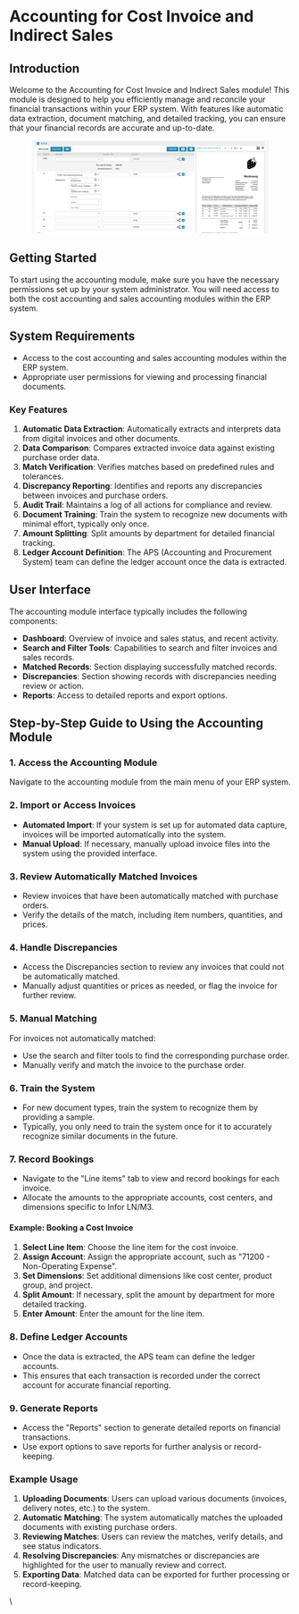 # Accounting for Cost Invoice and Indirect Sales

## Introduction

Welcome to the Accounting for Cost Invoice and Indirect Sales module! This module is designed to help you efficiently manage and reconcile your financial transactions within your ERP system. With features like automatic data extraction, document matching, and detailed tracking, you can ensure that your financial records are accurate and up-to-date.

<figure><img src="../.gitbook/assets/image (14) (1).png" alt=""><figcaption></figcaption></figure>



## Getting Started

To start using the accounting module, make sure you have the necessary permissions set up by your system administrator. You will need access to both the cost accounting and sales accounting modules within the ERP system.

## System Requirements

* Access to the cost accounting and sales accounting modules within the ERP system.
* Appropriate user permissions for viewing and processing financial documents.

### Key Features

1. **Automatic Data Extraction**: Automatically extracts and interprets data from digital invoices and other documents.
2. **Data Comparison**: Compares extracted invoice data against existing purchase order data.
3. **Match Verification**: Verifies matches based on predefined rules and tolerances.
4. **Discrepancy Reporting**: Identifies and reports any discrepancies between invoices and purchase orders.
5. **Audit Trail**: Maintains a log of all actions for compliance and review.
6. **Document Training**: Train the system to recognize new documents with minimal effort, typically only once.
7. **Amount Splitting**: Split amounts by department for detailed financial tracking.
8. **Ledger Account Definition**: The APS (Accounting and Procurement System) team can define the ledger account once the data is extracted.

## User Interface

The accounting module interface typically includes the following components:

* **Dashboard**: Overview of invoice and sales status, and recent activity.
* **Search and Filter Tools**: Capabilities to search and filter invoices and sales records.
* **Matched Records**: Section displaying successfully matched records.
* **Discrepancies**: Section showing records with discrepancies needing review or action.
* **Reports**: Access to detailed reports and export options.

## Step-by-Step Guide to Using the Accounting Module

### 1. Access the Accounting Module

Navigate to the accounting module from the main menu of your ERP system.

### 2. Import or Access Invoices

* **Automated Import**: If your system is set up for automated data capture, invoices will be imported automatically into the system.
* **Manual Upload**: If necessary, manually upload invoice files into the system using the provided interface.

### 3. Review Automatically Matched Invoices

* Review invoices that have been automatically matched with purchase orders.
* Verify the details of the match, including item numbers, quantities, and prices.

### 4. Handle Discrepancies

* Access the Discrepancies section to review any invoices that could not be automatically matched.
* Manually adjust quantities or prices as needed, or flag the invoice for further review.

### 5. Manual Matching

For invoices not automatically matched:

* Use the search and filter tools to find the corresponding purchase order.
* Manually verify and match the invoice to the purchase order.

### 6. Train the System

* For new document types, train the system to recognize them by providing a sample.
* Typically, you only need to train the system once for it to accurately recognize similar documents in the future.

### 7. Record Bookings

* Navigate to the "Line items" tab to view and record bookings for each invoice.
* Allocate the amounts to the appropriate accounts, cost centers, and dimensions specific to Infor LN/M3.

#### **Example: Booking a Cost Invoice**

1. **Select Line Item**: Choose the line item for the cost invoice.
2. **Assign Account**: Assign the appropriate account, such as "71200 - Non-Operating Expense".
3. **Set Dimensions**: Set additional dimensions like cost center, product group, and project.
4. **Split Amount**: If necessary, split the amount by department for more detailed tracking.
5. **Enter Amount**: Enter the amount for the line item.

### 8. Define Ledger Accounts

* Once the data is extracted, the APS team can define the ledger accounts.
* This ensures that each transaction is recorded under the correct account for accurate financial reporting.

### 9. Generate Reports

* Access the "Reports" section to generate detailed reports on financial transactions.
* Use export options to save reports for further analysis or record-keeping.

### Example Usage

1. **Uploading Documents**: Users can upload various documents (invoices, delivery notes, etc.) to the system.
2. **Automatic Matching**: The system automatically matches the uploaded documents with existing purchase orders.
3. **Reviewing Matches**: Users can review the matches, verify details, and see status indicators.
4. **Resolving Discrepancies**: Any mismatches or discrepancies are highlighted for the user to manually review and correct.
5. **Exporting Data**: Matched data can be exported for further processing or record-keeping.

\

